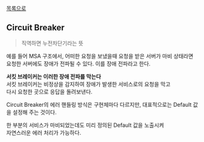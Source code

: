 [목록으로](https://github.com/Donsworkout/techInterview/blob/master/README.md)

## Circuit Breaker
> 직역하면 누전차단기라는 뜻  

예를 들어 MSA 구조에서, 어떠한 요청을 보냈을때 요청을 받은 서버가 마비 상태라면  
요청한 서버에도 장애가 전파될 수 있다. 이를 장애 전파라고 한다.  

**서킷 브레이커는 이러한 장애 전파를 막는다**  
서킷 브레이커는 비정상을 감지하여 장애가 발생한 서비스로의 요청을 막고  
다시 요청한 곳으로 응답을 돌려보낸다.

Circuit Breaker의 에러 핸들링 방식은 구현체마다 다르지만,
대표적으로는 Default 값을 설정해 주는 것이다.

한 부분의 서비스가 마비되었는데도 미리 정의된 Default 값을 노출시켜  
자연스러운 에러 처리가 가능하다.
